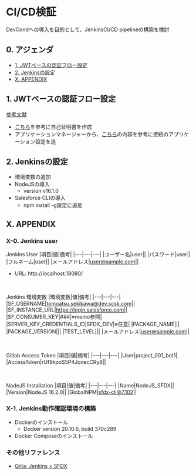 # CI/CD検証

DevCondへの導入を目的として、JenkinsCI/CD pipelineの構築を検討

## 0. アジェンダ

* [1. JWTベースの認証フロー設定](#1-jwtベースの認証フロー設定)
* [2. Jenkinsの設定](#2-jenkinsの設定)
* [X. APPENDIX](#X-APPENDIX)

## 1. JWTベースの認証フロー設定

[参考文献](https://developer.salesforce.com/docs/atlas.ja-jp.230.0.sfdx_dev.meta/sfdx_dev/sfdx_dev_auth_connected_app.htm)

* [こちら](https://developer.salesforce.com/docs/atlas.ja-jp.230.0.sfdx_dev.meta/sfdx_dev/sfdx_dev_auth_key_and_cert.htm)を参考に自己証明書を作成
* アプリケーションマネージャーから、[こちら](https://developer.salesforce.com/docs/atlas.ja-jp.230.0.sfdx_dev.meta/sfdx_dev/sfdx_dev_auth_connected_app.htm)の内容を参考に接続のアプリケーション設定を追

## 2. Jenkinsの設定

* 環境変数の追加
* NodeJSの導入
  * version v16.1.0
* Salesforce CLIの導入
  * npm install -g設定に追加

## X. APPENDIX

### X-0. Jenkins user

Jenkins User
|項目|値|備考|
|---|---|---|
|ユーザー名|user||
|パスワード|user||
|フルネーム|user||
|メールアドレス|user@sample.com||

* URL: http://localhost:18080/

<br>

Jenkins 環境変数
|環境変数|値|備考|
|---|---|---|
|SF_USERNAME|tomoatsu.sekikawa@dev.scsk.com||
|SF_INSTANCE_URL|https://login.salesforce.com||
|SF_CONSUMER_KEY|###|※memo参照|
|SERVER_KEY_CREDENTIALS_ID|SFDX_DEV|※任意|
|PACKAGE_NAME|||
|PACKAGE_VERSION|||
|TEST_LEVEL|||
|メールアドレス|user@sample.com||

<br>

Gitlab Access Token
|項目|値|備考|
|---|---|---|
|User|project_001_bot1|
|AccessToken|rUf9kpoS5P4JcnecCRy8||

<br>

NodeJS Installation
|項目|値|備考|
|---|---|---|
|Name|NodeJS_SFDX||
|Version|NodeJS 16.2.0||
|GlobalNPM|sfdx-cli@7.102||

### X-1. Jenkins動作確認環境の構築

* Dockerのインストール
  * Docker version 20.10.6, build 370c289
* Docker Composeのインストール

### その他リファレンス

* [Qiita: Jenkins × SFDX](https://qiita.com/takahito0508/items/05bf71a49ef93e0f1ad7)
